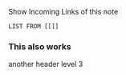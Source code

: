 Show Incoming Links of this note
```dataview
LIST FROM [[]]
```

### This also works
another header level 3